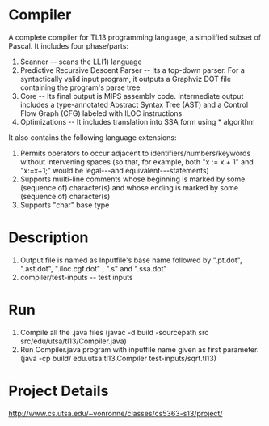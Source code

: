# Compiler

A complete compiler for TL13 programming language, a simplified subset of Pascal. It includes four phase/parts: 

1. Scanner -- scans the LL(1) language
2. Predictive Recursive Descent Parser -- Its a top-down parser. For a syntactically valid input program, it outputs a Graphviz DOT file containing the program's parse tree
3. Core -- Its final output is MIPS assembly code. Intermediate output includes a type-annotated Abstract Syntax Tree (AST) and a Control Flow Graph (CFG) labeled with ILOC instructions
4. Optimizations -- It includes translation into SSA form using * algorithm

It also contains the following language extensions:

1. Permits operators to occur adjacent to identifiers/numbers/keywords without intervening spaces (so that, for example, both "x := x + 1" and "x:=x+1;" would be legal---and equivalent---statements)
2. Supports multi-line comments whose beginning is marked by some (sequence of) character(s) and whose ending is marked by some (sequence of) character(s)
3. Supports "char" base type

# Description

1. Output file is named as Inputfile's base name followed by ".pt.dot", ".ast.dot", ".iloc.cgf.dot" , ".s" and ".ssa.dot"
2. compiler/test-inputs -- test inputs

# Run

1. Compile all the .java files (javac -d build -sourcepath src src/edu/utsa/tl13/Compiler.java)
2. Run Compiler.java program with inputfile name given as first parameter. (java -cp build/ edu.utsa.tl13.Compiler test-inputs/sqrt.tl13)

# Project Details

<http://www.cs.utsa.edu/~vonronne/classes/cs5363-s13/project/>
